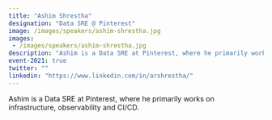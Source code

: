 ```yaml
---
title: "Ashim Shrestha"
designation: "Data SRE @ Pinterest"
image: /images/speakers/ashim-shrestha.jpg
images: 
 - /images/speakers/ashim-shrestha.jpg
description: "Ashim is a Data SRE at Pinterest, where he primarily works on infrastructure, observability and CI/CD."
event-2021: true
twitter: ""
linkedin: "https://www.linkedin.com/in/arshrestha/"
---
```


Ashim is a Data SRE at Pinterest, where he primarily works on infrastructure, observability and CI/CD.
